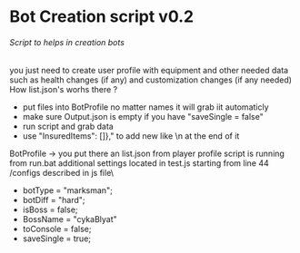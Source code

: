 # Bot Creation script v0.2
###### Script to helps in creation bots

you just need to create user profile with equipment and other needed data such as health changes (if any) and customization changes (if any needed)
How list.json's worhs there ?
* put files into BotProfile no matter names it will grab iit automaticly
* make sure Output.json is empty if you have "saveSingle = false" 
* run script and grab data
* use "InsuredItems": []}," to add new like \n at the end of it

BotProfile -> you put there an list.json from player profile
script is running from run.bat
additional settings located in test.js starting from line 44
/configs described in js file\
* botType 		= "marksman"; 
* botDiff 		= "hard";
* isBoss		  = false;
* BossName		= "cykaBlyat"
* toConsole		= false;
* saveSingle	= true;
